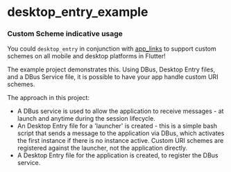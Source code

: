 # desktop_entry_example

### Custom Scheme indicative usage

You could `desktop_entry` in conjunction with [app_links](https://pub.dev/packages/app_links) to 
support custom schemes on all mobile and desktop platforms in Flutter!

The example project demonstrates this. Using DBus, Desktop Entry files, and a DBus Service file, 
it is possible to have your app handle custom URI schemes. 

The approach in this project: 
- A DBus service is used to allow the application to receive messages - at launch and anytime during
 the session lifecycle.
- An Desktop Entry file for a 'launcher' is created - this is a simple bash script that sends a 
 message to the application via DBus, which activates the first instance if there is no instance 
 active. Custom URI schemes are registered against the launcher, not the application directly.
- A Desktop Entry file for the application is created, to register the DBus service.